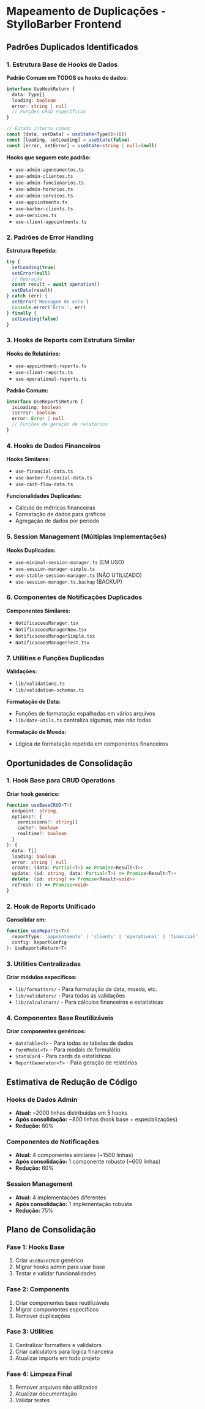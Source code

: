 # Mapeamento de Duplicações - StylloBarber Frontend

## Padrões Duplicados Identificados

### 1. Estrutura Base de Hooks de Dados

**Padrão Comum em TODOS os hooks de dados:**
```typescript
interface UseHookReturn {
  data: Type[]
  loading: boolean
  error: string | null
  // Funções CRUD específicas
}

// Estado interno comum:
const [data, setData] = useState<Type[]>([])
const [loading, setLoading] = useState(false)
const [error, setError] = useState<string | null>(null)
```

**Hooks que seguem este padrão:**
- `use-admin-agendamentos.ts`
- `use-admin-clientes.ts`
- `use-admin-funcionarios.ts`
- `use-admin-horarios.ts`
- `use-admin-servicos.ts`
- `use-appointments.ts`
- `use-barber-clients.ts`
- `use-services.ts`
- `use-client-appointments.ts`

### 2. Padrões de Error Handling

**Estrutura Repetida:**
```typescript
try {
  setLoading(true)
  setError(null)
  // Operação
  const result = await operation()
  setData(result)
} catch (err) {
  setError('Mensagem de erro')
  console.error('Erro:', err)
} finally {
  setLoading(false)
}
```

### 3. Hooks de Reports com Estrutura Similar

**Hooks de Relatórios:**
- `use-appointment-reports.ts`
- `use-client-reports.ts`
- `use-operational-reports.ts`

**Padrão Comum:**
```typescript
interface UseReportsReturn {
  isLoading: boolean
  isError: boolean
  error: Error | null
  // Funções de geração de relatórios
}
```

### 4. Hooks de Dados Financeiros

**Hooks Similares:**
- `use-financial-data.ts`
- `use-barber-financial-data.ts`
- `use-cash-flow-data.ts`

**Funcionalidades Duplicadas:**
- Cálculo de métricas financeiras
- Formatação de dados para gráficos
- Agregação de dados por período

### 5. Session Management (Múltiplas Implementações)

**Hooks Duplicados:**
- `use-minimal-session-manager.ts` (EM USO)
- `use-session-manager-simple.ts`
- `use-stable-session-manager.ts` (NÃO UTILIZADO)
- `use-session-manager.ts.backup` (BACKUP)

### 6. Componentes de Notificações Duplicados

**Componentes Similares:**
- `NotificacoesManager.tsx`
- `NotificacoesManagerNew.tsx`
- `NotificacoesManagerSimple.tsx`
- `NotificacoesManagerTest.tsx`

### 7. Utilities e Funções Duplicadas

**Validações:**
- `lib/validations.ts`
- `lib/validation-schemas.ts`

**Formatação de Data:**
- Funções de formatação espalhadas em vários arquivos
- `lib/date-utils.ts` centraliza algumas, mas não todas

**Formatação de Moeda:**
- Lógica de formatação repetida em componentes financeiros

## Oportunidades de Consolidação

### 1. Hook Base para CRUD Operations

**Criar hook genérico:**
```typescript
function useBaseCRUD<T>(
  endpoint: string,
  options?: {
    permissions?: string[]
    cache?: boolean
    realtime?: boolean
  }
): {
  data: T[]
  loading: boolean
  error: string | null
  create: (data: Partial<T>) => Promise<Result<T>>
  update: (id: string, data: Partial<T>) => Promise<Result<T>>
  delete: (id: string) => Promise<Result<void>>
  refresh: () => Promise<void>
}
```

### 2. Hook de Reports Unificado

**Consolidar em:**
```typescript
function useReports<T>(
  reportType: 'appointments' | 'clients' | 'operational' | 'financial',
  config: ReportConfig
): UseReportsReturn<T>
```

### 3. Utilities Centralizadas

**Criar módulos específicos:**
- `lib/formatters/` - Para formatação de data, moeda, etc.
- `lib/validators/` - Para todas as validações
- `lib/calculators/` - Para cálculos financeiros e estatísticas

### 4. Componentes Base Reutilizáveis

**Criar componentes genéricos:**
- `DataTable<T>` - Para todas as tabelas de dados
- `FormModal<T>` - Para modais de formulário
- `StatsCard` - Para cards de estatísticas
- `ReportGenerator<T>` - Para geração de relatórios

## Estimativa de Redução de Código

### Hooks de Dados Admin
- **Atual:** ~2000 linhas distribuídas em 5 hooks
- **Após consolidação:** ~800 linhas (hook base + especializações)
- **Redução:** 60%

### Componentes de Notificações
- **Atual:** 4 componentes similares (~1500 linhas)
- **Após consolidação:** 1 componente robusto (~600 linhas)
- **Redução:** 60%

### Session Management
- **Atual:** 4 implementações diferentes
- **Após consolidação:** 1 implementação robusta
- **Redução:** 75%

## Plano de Consolidação

### Fase 1: Hooks Base
1. Criar `useBaseCRUD` genérico
2. Migrar hooks admin para usar base
3. Testar e validar funcionalidades

### Fase 2: Components
1. Criar componentes base reutilizáveis
2. Migrar componentes específicos
3. Remover duplicações

### Fase 3: Utilities
1. Centralizar formatters e validators
2. Criar calculators para lógica financeira
3. Atualizar imports em todo projeto

### Fase 4: Limpeza Final
1. Remover arquivos não utilizados
2. Atualizar documentação
3. Validar testes